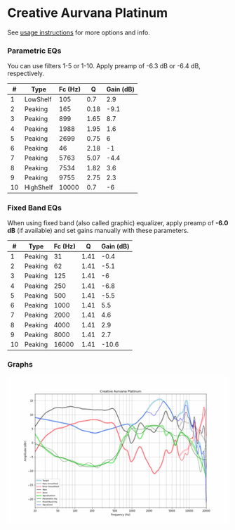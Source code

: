 # Creative Aurvana Platinum
See [usage instructions](https://github.com/jaakkopasanen/AutoEq#usage) for more options and info.

### Parametric EQs
You can use filters 1-5 or 1-10. Apply preamp of -6.3 dB or -6.4 dB, respectively.

|   # | Type      |   Fc (Hz) |    Q |   Gain (dB) |
|-----|-----------|-----------|------|-------------|
|   1 | LowShelf  |       105 | 0.7  |         2.9 |
|   2 | Peaking   |       165 | 0.18 |        -9.1 |
|   3 | Peaking   |       899 | 1.65 |         8.7 |
|   4 | Peaking   |      1988 | 1.95 |         1.6 |
|   5 | Peaking   |      2699 | 0.75 |         6   |
|   6 | Peaking   |        46 | 2.18 |        -1   |
|   7 | Peaking   |      5763 | 5.07 |        -4.4 |
|   8 | Peaking   |      7534 | 1.82 |         3.6 |
|   9 | Peaking   |      9755 | 2.75 |         2.3 |
|  10 | HighShelf |     10000 | 0.7  |        -6   |

### Fixed Band EQs
When using fixed band (also called graphic) equalizer, apply preamp of **-6.0 dB** (if available) and set gains manually with these parameters.

|   # | Type    |   Fc (Hz) |    Q |   Gain (dB) |
|-----|---------|-----------|------|-------------|
|   1 | Peaking |        31 | 1.41 |        -0.4 |
|   2 | Peaking |        62 | 1.41 |        -5.1 |
|   3 | Peaking |       125 | 1.41 |        -6   |
|   4 | Peaking |       250 | 1.41 |        -6.8 |
|   5 | Peaking |       500 | 1.41 |        -5.5 |
|   6 | Peaking |      1000 | 1.41 |         5.5 |
|   7 | Peaking |      2000 | 1.41 |         4.6 |
|   8 | Peaking |      4000 | 1.41 |         2.9 |
|   9 | Peaking |      8000 | 1.41 |         2.7 |
|  10 | Peaking |     16000 | 1.41 |       -10.6 |

### Graphs
![](./Creative%20Aurvana%20Platinum.png)
